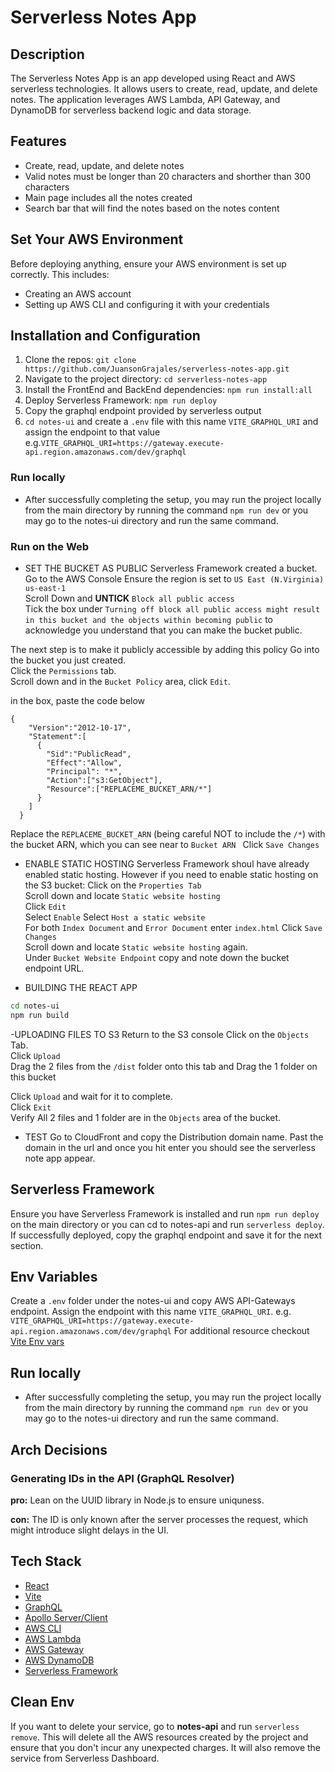 # Serverless Notes App

## Description
The Serverless Notes App is an app developed using React and AWS serverless technologies. It allows users to create, read, update, and delete notes. The application leverages AWS Lambda, API Gateway, and DynamoDB for serverless backend logic and data storage.

## Features

- Create, read, update, and delete notes
- Valid notes must be longer than 20 characters and shorther than 300 characters
- Main page includes all the notes created
- Search bar that will find the notes based on the notes content

## Set Your AWS Environment

Before deploying anything, ensure your AWS environment is set up correctly. This includes:
- Creating an AWS account
- Setting up AWS CLI and configuring it with your credentials

## Installation and Configuration

1. Clone the repos: `git clone https://github.com/JuansonGrajales/serverless-notes-app.git`
2. Navigate to the project directory: `cd serverless-notes-app`
3. Install the FrontEnd and BackEnd dependencies: `npm run install:all`
4. Deploy Serverless Framework: `npm run deploy`
5. Copy the graphql endpoint provided by serverless output
6. `cd notes-ui` and create a `.env` file with this name `VITE_GRAPHQL_URI` and assign the endpoint to that value e.g.`VITE_GRAPHQL_URI=https://gateway.execute-api.region.amazonaws.com/dev/graphql`

### Run locally
- After successfully completing the setup, you may run the project locally from the main directory by running the command `npm run dev` or you may go to the notes-ui directory and run the same command.

### Run on the Web
- SET THE BUCKET AS PUBLIC
Serverless Framework created a bucket.
Go to the AWS Console
Ensure the region is set to `US East (N.Virginia) us-east-1`  
Scroll Down and **UNTICK** `Block all public access`  
Tick the box under `Turning off block all public access might result in this bucket and the objects within becoming public` to acknowledge you understand that you can make the bucket public. 

The next step is to make it publicly accessible by adding this policy
Go into the bucket you just created.  
Click the `Permissions` tab.  
Scroll down and in the `Bucket Policy` area, click `Edit`. 

in the box, paste the code below

```
{
    "Version":"2012-10-17",
    "Statement":[
      {
        "Sid":"PublicRead",
        "Effect":"Allow",
        "Principal": "*",
        "Action":["s3:GetObject"],
        "Resource":["REPLACEME_BUCKET_ARN/*"]
      }
    ]
  }

```
Replace the `REPLACEME_BUCKET_ARN` (being careful NOT to include the `/*`) with the bucket ARN, which you can see near to `Bucket ARN `
Click `Save Changes` 

- ENABLE STATIC HOSTING
Serverless Framework shoul have already enabled static hosting. However if you need to enable static hosting on the S3 bucket:
Click on the `Properties Tab`  
Scroll down and locate `Static website hosting`  
Click `Edit`  
Select `Enable` 
Select `Host a static website`  
For both `Index Document` and `Error Document` enter `index.html` 
Click `Save Changes`  
Scroll down and locate `Static website hosting` again.  
Under `Bucket Website Endpoint` copy and note down the bucket endpoint URL.

- BUILDING THE REACT APP
```sh
cd notes-ui
npm run build
```
-UPLOADING FILES TO S3
Return to the S3 console
Click on the `Objects` Tab.  
Click `Upload`  
Drag the 2 files from the `/dist` folder onto this tab and Drag the 1 folder on this bucket

Click `Upload` and wait for it to complete.  
Click `Exit`  
Verify All 2 files and 1 folder are in the `Objects` area of the bucket.

- TEST
Go to CloudFront and copy the Distribution domain name.
Past the domain in the url and once you hit enter you should see the serverless note app appear.

## Serverless Framework
Ensure you have Serverless Framework is installed and run `npm run deploy` on the main directory or you can cd to notes-api and run `serverless deploy`. If successfully deployed, copy the graphql endpoint and save it for the next section.

## Env Variables
Create a `.env` folder under the notes-ui and copy AWS API-Gateways endpoint. Assign the endpoint with this name `VITE_GRAPHQL_URI`.
e.g. `VITE_GRAPHQL_URI=https://gateway.execute-api.region.amazonaws.com/dev/graphql` 
For additional resource checkout [Vite Env vars](https://vitejs.dev/guide/env-and-mode)

## Run locally
- After successfully completing the setup, you may run the project locally from the main directory by running the command `npm run dev` or you may go to the notes-ui directory and run the same command.

## Arch Decisions
### Generating IDs in the API (GraphQL Resolver) 
**pro:** Lean on the UUID library in Node.js to ensure uniquness.

**con:** The ID is only known after the server processes the request, which might introduce slight delays in the UI.

## Tech Stack

- [React](https://react.dev/)
- [Vite](https://vitejs.dev/guide/why.html)
- [GraphQL](https://graphql.org/)
- [Apollo Server/Client](https://www.apollographql.com/docs/)
- [AWS CLI](https://aws.amazon.com/cli/)
- [AWS Lambda](https://aws.amazon.com/lambda/)
- [AWS Gateway](https://aws.amazon.com/api-gateway/)
- [AWS DynamoDB](https://aws.amazon.com/dynamodb/)
- [Serverless Framework](https://www.serverless.com/)

## Clean Env
If you want to delete your service, go to **notes-api** and run `serverless remove`. This will delete all the AWS resources created by the project and ensure that you don't incur any unexpected charges. It will also remove the service from Serverless Dashboard.



